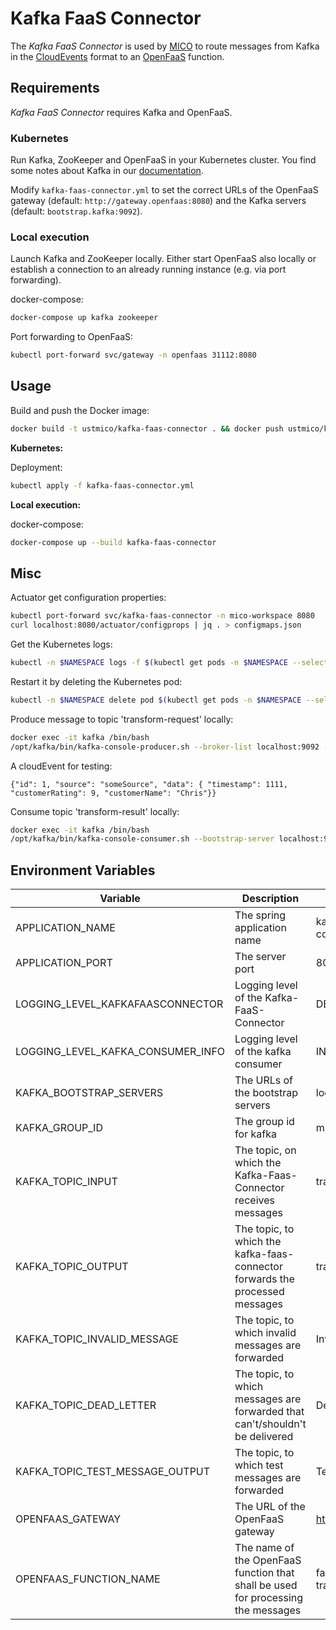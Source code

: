 # Kafka FaaS Connector

The *Kafka FaaS Connector* is used by [MICO](https://github.com/UST-MICO/mico) to route messages from Kafka in the [CloudEvents](https://github.com/cloudevents/spec) format to an [OpenFaaS](https://github.com/openfaas/faas) function.

## Requirements

*Kafka FaaS Connector* requires Kafka and OpenFaaS.

### Kubernetes

Run Kafka, ZooKeeper and OpenFaaS in your Kubernetes cluster.
You find some notes about Kafka in our [documentation](https://mico-docs.readthedocs.io/en/latest/setup/kubernetes/kafka.html).

Modify `kafka-faas-connector.yml` to set the correct URLs of the OpenFaaS gateway (default: `http://gateway.openfaas:8080`) and the Kafka servers (default: `bootstrap.kafka:9092`).

### Local execution

Launch Kafka and ZooKeeper locally. Either start OpenFaaS also locally or establish a connection to an already running instance (e.g. via port forwarding).

docker-compose:
```bash
docker-compose up kafka zookeeper
```

Port forwarding to OpenFaaS:
```bash
kubectl port-forward svc/gateway -n openfaas 31112:8080
```

## Usage

Build and push the Docker image:
```bash
docker build -t ustmico/kafka-faas-connector . && docker push ustmico/kafka-faas-connector
```

**Kubernetes:**

Deployment:
```bash
kubectl apply -f kafka-faas-connector.yml
```

**Local execution:**

docker-compose:
```bash
docker-compose up --build kafka-faas-connector
```

## Misc

Actuator get configuration properties:
```bash
kubectl port-forward svc/kafka-faas-connector -n mico-workspace 8080
curl localhost:8080/actuator/configprops | jq . > configmaps.json
```

Get the Kubernetes logs:
```bash
kubectl -n $NAMESPACE logs -f $(kubectl get pods -n $NAMESPACE --selector=run=kafka-faas-connector --output=jsonpath={.items..metadata.name})
```

Restart it by deleting the Kubernetes pod:
```bash
kubectl -n $NAMESPACE delete pod $(kubectl get pods -n $NAMESPACE --selector=run=kafka-faas-connector --output=jsonpath={.items..metadata.name})
```

Produce message to topic 'transform-request' locally:
```bash
docker exec -it kafka /bin/bash
/opt/kafka/bin/kafka-console-producer.sh --broker-list localhost:9092 --topic transform-request
```

A cloudEvent for testing:
```
{"id": 1, "source": "someSource", "data": { "timestamp": 1111, "customerRating": 9, "customerName": "Chris"}}
```

Consume topic 'transform-result' locally:
```bash
docker exec -it kafka /bin/bash
/opt/kafka/bin/kafka-console-consumer.sh --bootstrap-server localhost:9092 --group mico --topic transform-result
```

## Environment Variables
| Variable                          | Description                                                                      | Default Value            |
|-----------------------------------|----------------------------------------------------------------------------------|--------------------------|
| APPLICATION_NAME                  | The spring application name                                                      | kafka-faas-connector     |
| APPLICATION_PORT                  | The server port                                                                  | 8080                     |
| LOGGING_LEVEL_KAFKAFAASCONNECTOR  | Logging level of the Kafka-FaaS-Connector                                        | DEBUG                    |
| LOGGING_LEVEL_KAFKA_CONSUMER_INFO | Logging level of the kafka consumer                                              | INFO                     |
| KAFKA_BOOTSTRAP_SERVERS           | The URLs of the bootstrap servers                                                | localhost:9092           |
| KAFKA_GROUP_ID                    | The group id for kafka                                                           | mico                     |
| KAFKA_TOPIC_INPUT                 | The topic, on which the Kafka-Faas-Connector receives messages                   | transform-request        |
| KAFKA_TOPIC_OUTPUT                | The topic, to which the kafka-faas-connector forwards the processed messages     | transform-result         |
| KAFKA_TOPIC_INVALID_MESSAGE       | The topic, to which invalid messages are forwarded                               | InvalidMessage           |
| KAFKA_TOPIC_DEAD_LETTER           | The topic, to which messages are forwarded that can't/shouldn't be delivered     | DeadLetter               |
| KAFKA_TOPIC_TEST_MESSAGE_OUTPUT   | The topic, to which test messages are forwarded                                  | TestMessagesOutput       |
| OPENFAAS_GATEWAY                  | The URL of the OpenFaaS gateway                                                  | http://127.0.0.1:8080    |
| OPENFAAS_FUNCTION_NAME            | The name of the OpenFaaS function that shall be used for processing the messages | faas-message-transformer |
